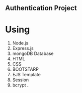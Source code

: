 ## Authentication Project

# Using

1. Node.js
2. Express.js
3. mongoDB Database
4. HTML
5. CSS
6. BOOTSTARP
7. EJS Template
8. Session
9. bcrypt
.
